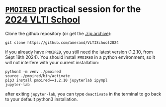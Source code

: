 # [`PMOIRED`](https://github.com/amerand/PMOIRED) practical session for the [2024 VLTI School](https://vltischool2024.sciencesconf.org/)

Clone the github repository (or get the [.zip archive](https://github.com/amerand/VLTI2024/archive/refs/heads/main.zip)):
```
git clone https://github.com/amerand/VLTISchool2024
```

if you already have `PMOIRED`, you still need the latest version (1.2.10, from Sept 18th 2024). You should install `PMOIRED` in a python environment, so it will not interfere with your current installation:
```
python3 -m venv ./pmoired
source ./pmoired/bin/activate
pip3 install pmoired==1.2.10 jupyterlab ipympl
jupyter-lab
```
after exiting `jupyter-lab`, you can type `deactivate` in the terminal to go back to your default python3 installation.
